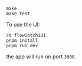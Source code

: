 ```
make
make test
```

To use the UI:

```
cd flowGotchiUI
pnpm install
pnpm run dev
```
the app will run on port `3000`.

